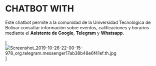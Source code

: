 # CHATBOT WITH

Este chatbot permite a la comunidad de la Universidad Tecnológica de Bolívar consultar información sobre eventos, calificaciones y horarios mediante el **Asistente de Google**, **Telegram** y **Whatsapp**.

[![Screenshot_2019-10-26-22-00-15-978_org.telegram.messenger17ab38b48e6f41ef.th.jpg](http://imgurl.me/images/2019/10/27/Screenshot_2019-10-26-22-00-15-978_org.telegram.messenger17ab38b48e6f41ef.th.jpg)]
